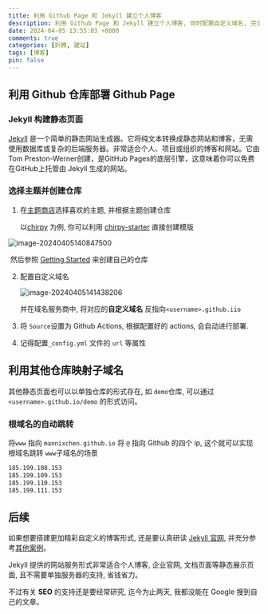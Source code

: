 ```yaml
---
title: 利用 Github Page 和 Jekyll 建立个人博客
description: 利用 Github Page 和 Jekyll 建立个人博客, 同时配置自定义域名, 完全跳过服务器依赖
date: 2024-04-05 13:55:03 +0800
comments: true
categories: [折腾, 建站]
tags: [博客]
pin: false
---
```


## 利用 Github 仓库部署 Github Page

### Jekyll 构建静态页面

[Jekyll](https://jekyllrb.com/) 是一个简单的静态网站生成器。它将纯文本转换成静态网站和博客，无需使用数据库或复杂的后端服务器。非常适合个人、项目或组织的博客和网站。它由Tom Preston-Werner创建，是GitHub Pages的底层引擎，这意味着你可以免费在GitHub上托管由 Jekyll 生成的网站。

### 选择主题并创建仓库

1. 在[主题商店](https://jamstackthemes.dev/theme/#ssg=jekyll)选择喜欢的主题, 并根据主题创建仓库

   以[chirpy](https://github.com/cotes2020/jekyll-theme-chirpy/) 为例, 你可以利用 [chirpy-starter](https://github.com/cotes2020/chirpy-starter) 直接创建模版

![image-20240405140847500](https://bucket-picbed.oss-cn-shanghai.aliyuncs.com/img/image-20240405140847500.png)

​	然后参照 [Getting Started](https://chirpy.cotes.page/posts/getting-started/) 来创建自己的仓库

2. 配置自定义域名

   ![image-20240405141438206](https://bucket-picbed.oss-cn-shanghai.aliyuncs.com/img/image-20240405141438206.png)

   并在域名服务商中, 将对应的**自定义域名** 反指向`<username>.github.iio`

3. 将 `Source`设置为 Github Actions, 根据配置好的 actions, 会自动进行部署.

4. 记得配置`_config.yml` 文件的 `url` 等属性



## 利用其他仓库映射子域名

其他静态页面也可以以单独仓库的形式存在, 如 `demo`仓库, 可以通过`<username>.github.io/demo` 的形式访问。



### 根域名的自动跳转

将`www` 指向 `mannixchen.github.io`
将 `@` 指向 Github 的四个 ip, 这个就可以实现根域名跳转 `www`子域名的场景

```txt
185.199.108.153
185.199.109.153
185.199.110.153
185.199.111.153
```



## 后续

如果想要搭建更加精彩自定义的博客形式, 还是要认真研读 [Jekyll 官网](https://jekyllrb.com/), 并充分参考[其他案例](https://jamstackthemes.dev/theme/#ssg=jekyll)。

Jekyll 提供的网站服务形式非常适合个人博客, 企业官网, 文档页面等静态展示页面, 且不需要单独服务器的支持, 省钱省力。

不过有关 **SEO** 的支持还是要经常研究, 迄今为止两天, 我都没能在 Google 搜到自己的文章。
